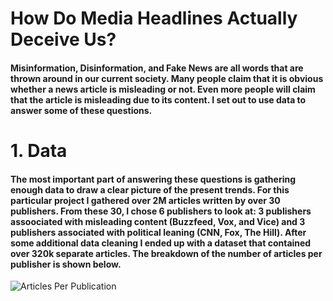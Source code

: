# How Do Media Headlines Actually Deceive Us?

#### Misinformation, Disinformation, and Fake News are all words that are thrown around in our current society. Many people claim that it is obvious whether a news article is misleading or not. Even more people will claim that the article is misleading due to its content. I set out to use data to answer some of these questions.

# 1. Data

#### The most important part of answering these questions is gathering enough data to draw a clear picture of the present trends. For this particular project I gathered over 2M articles written by over 30 publishers. From these 30, I chose 6 publishers to look at: 3 publishers assoociated with misleading content (Buzzfeed, Vox, and Vice) and 3 publishers associated with political leaning (CNN, Fox, The Hill). After some additional data cleaning I ended up with a dataset that contained over 320k separate articles. The breakdown of the number of articles per publisher is shown below.

![Articles Per Publication](/gdlevay.github.io/assets/art_per_pub.png)
